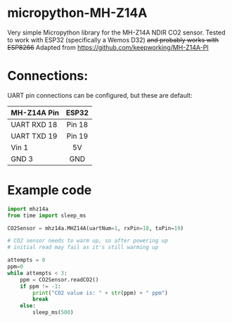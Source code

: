 # micropython-MH-Z14A
Very simple Micropython library for the MH-Z14A NDIR CO2 sensor. 
Tested to work with ESP32 (specifically a Wemos D32) ~~and probably works with ESP8266~~
Adapted from https://github.com/keepworking/MH-Z14A-PI

# Connections:
UART pin connections can be configured, but these are default:

|  MH-Z14A Pin    |  ESP32   |
| --------------- |:--------:|
|  UART RXD 18    | Pin 18   |
|  UART TXD 19    | Pin 19   |
|     Vin 1       |   5V     |
|     GND 3       |   GND    |

# Example code
```python
import mhz14a
from time import sleep_ms

CO2Sensor = mhz14a.MHZ14A(uartNum=1, rxPin=18, txPin=19)

# CO2 sensor needs to warm up, so after powering up
# initial read may fail as it's still warming up

attempts = 0
ppm=0
while attempts < 3:
    ppm = CO2Sensor.readCO2()
    if ppm != -1:
        print("CO2 value is: " + str(ppm) + " ppm")
        break
    else:
        sleep_ms(500)
     

